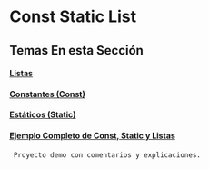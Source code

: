 # Const Static List
## Temas En esta Sección
#### [Listas](lists.md)
#### [Constantes (Const)](const.md)
#### [Estáticos (Static)](static.md)
#### [Ejemplo Completo de Const, Static y Listas](/Clase_Const_Static_Listas)
     Proyecto demo con comentarios y explicaciones.

